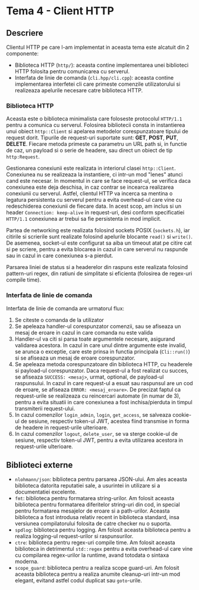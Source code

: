# Tema 4 - Client HTTP

## Descriere

Clientul HTTP pe care l-am implementat in aceasta tema este alcatuit din 2 componente:

- Biblioteca HTTP (`http/`): aceasta contine implementarea unei biblioteci HTTP folosita pentru comunicarea cu serverul.
- Interfata de linie de comanda (`cli.hpp/cli.cpp`): aceasta contine implementarea interfetei cli care primeste comenzile utilizatorului si realizeaza apelurile necesare catre biblioteca HTTP.

### Biblioteca HTTP

Aceasta este o biblioteca minimalista care foloseste protocolul `HTTP/1.1` pentru a comunica cu serverul. Folosirea bibliotecii consta in instantierea unui obiect `http::Client` si apelarea metodelor corespunzatoare tipului de request dorit. Tipurile de request-uri suportate sunt: **GET**, **POST**, **PUT**, **DELETE**. Fiecare metoda primeste ca parametru un URL path si, in functie de caz, un payload si o serie de headere, sau direct un obiect de tip `http:Request`.

Gestionarea conexiunii este realizata in interiorul clasei `http::Client`. Conexiunea nu se realizeaza la instantiere, ci intr-un mod "lenes" atunci cand este necesar. In momentul in care se face request-ul, se verifica daca conexiunea este deja deschisa, in caz contrar se incearca realizarea conexiunii cu serverul. Astfel, clientul HTTP va incerca sa mentina o legatura persistenta cu serverul pentru a evita overhead-ul care vine cu redeschiderea conexiunii de fiecare data. In acest scop, am inclus si un header `Connection: keep-alive` in request-uri, desi conform specificatiei `HTTP/1.1` conexiunea ar trebui sa fie persistenta in mod implicit.

Partea de networking este realizata folosind sockets POSIX (`sockets.h`), iar citirile si scrierile sunt realizate folosind apelurile blocante `read()` si `write()`. De asemenea, socket-ul este configurat sa aiba un timeout atat pe citire cat si pe scriere, pentru a evita blocarea in cazul in care serverul nu raspunde sau in cazul in care conexiunea s-a pierdut.

Parsarea liniei de status si a headerelor din raspuns este realizata folosind pattern-uri regex, din ratiuni de simplitate si eficienta (folosirea de regex-uri compile time).

### Interfata de linie de comanda

Interfata de linie de comanda are urmatorul flux:

1. Se citeste o comanda de la utilizator
2. Se apeleaza handler-ul corespunzator comenzii, sau se afiseaza un mesaj de eroare in cazul in care comanda nu este valida
3. Handler-ul va citi si parsa toate argumentele necesare, asigurand validarea acestora. In cazul in care unul dintre argumente este invalid, se arunca o exceptie, care este prinsa in functia principala (`Cli::run()`) si se afiseaza un mesaj de eroare corespunzator.
4. Se apeleaza metoda corespunzatoare din biblioteca HTTP, cu headerele si payload-ul corespunzator. Daca request-ul a fost realizat cu succes, se afiseaza `SUCCESS: <mesaj>`, urmat, optional, de payload-ul raspunsului. In cazul in care request-ul a esuat sau raspunsul are un cod de eroare, se afiseaza `ERROR: <mesaj_eroare>`. De precizat faptul ca request-urile se realizeaza cu reincercari automate (in numar de 3), pentru a evita situatii in care conexiunea a fost inchisa/pierduta in timpul transmiterii request-ului.
5. In cazul comenzilor `login_admin`, `login`, `get_access`, se salveaza cookie-ul de sesiune, respectiv token-ul JWT, acestea fiind transmise in forma de headere in request-urile ulterioare.
6. In cazul comenzilor `logout`, `delete_user`, se va sterge cookie-ul de sesiune, respectiv token-ul JWT, pentru a evita utilizarea acestora in request-urile ulterioare.

## Biblioteci externe

- `nlohmann/json`: biblioteca pentru parsarea JSON-ului. Am ales aceasta biblioteca datorita reputatiei sale, a usurintei in utilizare si a documentatiei excelente.
- `fmt`: biblioteca pentru formatarea string-urilor. Am folosit aceasta biblioteca pentru formatarea diferitelor string-uri din cod, in special pentru formatarea mesajelor de eroare si a path-urilor. Aceasta biblioteca a fost introdusa relativ recent in biblioteca standard, insa versiunea compilatorului folosita de catre checker nu o suporta.
- `spdlog`: biblioteca pentru logging. Am folosit aceasta biblioteca pentru a realiza logging-ul request-urilor si raspunsurilor.
- `ctre`: biblioteca pentru regex-uri compile time. Am folosit aceasta biblioteca in detrimentul `std::regex` pentru a evita overhead-ul care vine cu compilarea regex-urilor la runtime, avand totodata o sintaxa moderna.
- `scope_guard`: biblioteca pentru a realiza scope guard-uri. Am folosit aceasta biblioteca pentru a realiza anumite cleanup-uri intr-un mod elegant, evitand astfel codul duplicat sau `goto`-urile.
